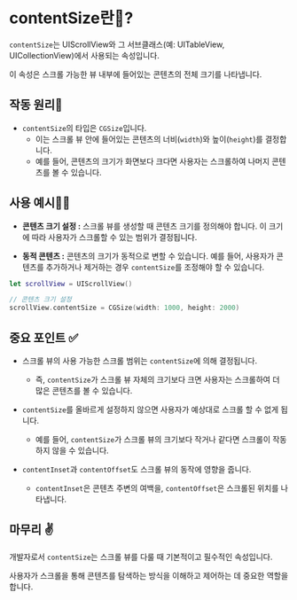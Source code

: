 # contentSize란🤔?

`contentSize`는 UIScrollView와 그 서브클래스(예: UITableView, UICollectionView)에서 사용되는 속성입니다.

이 속성은 스크롤 가능한 뷰 내부에 들어있는 콘텐츠의 전체 크기를 나타냅니다.

## 작동 원리🙌

- `contentSize`의 타입은 `CGSize`입니다.
    - 이는 스크롤 뷰 안에 들어있는 콘텐츠의 너비(`width`)와 높이(`height`)를 결정합니다.
    - 예를 들어, 콘텐츠의 크기가 화면보다 크다면 사용자는 스크롤하여 나머지 콘텐츠를 볼 수 있습니다.

## 사용 예시🧑‍💻

- **콘텐츠 크기 설정 :** 스크롤 뷰를 생성할 때 콘텐츠 크기를 정의해야 합니다. 이 크기에 따라 사용자가 스크롤할 수 있는 범위가 결정됩니다.

- **동적 콘텐츠 :** 콘텐츠의 크기가 동적으로 변할 수 있습니다. 예를 들어, 사용자가 콘텐츠를 추가하거나 제거하는 경우 `contentSize`를 조정해야 할 수 있습니다.

```swift
let scrollView = UIScrollView()

// 콘텐츠 크기 설정
scrollView.contentSize = CGSize(width: 1000, height: 2000)
```

## 중요 포인트 ✅

- 스크롤 뷰의 사용 가능한 스크롤 범위는 `contentSize`에 의해 결정됩니다.
    - 즉, `contentSize`가 스크롤 뷰 자체의 크기보다 크면 사용자는 스크롤하여 더 많은 콘텐츠를 볼 수 있습니다.

- `contentSize`를 올바르게 설정하지 않으면 사용자가 예상대로 스크롤 할 수 없게 됩니다.
    - 예를 들어, `contentSize`가 스크롤 뷰의 크기보다 작거나 같다면 스크롤이 작동하지 않을 수 있습니다.

- `contentInset`과 `contentOffset`도 스크롤 뷰의 동작에 영향을 줍니다.
    - `contentInset`은 콘텐츠 주변의 여백을, `contentOffset`은 스크롤된 위치를 나타냅니다.

## 마무리 ✌️

개발자로서 `contentSize`는 스크롤 뷰를 다룰 때 기본적이고 필수적인 속성입니다.

사용자가 스크롤을 통해 콘텐츠를 탐색하는 방식을 이해하고 제어하는 데 중요한 역할을 합니다.
